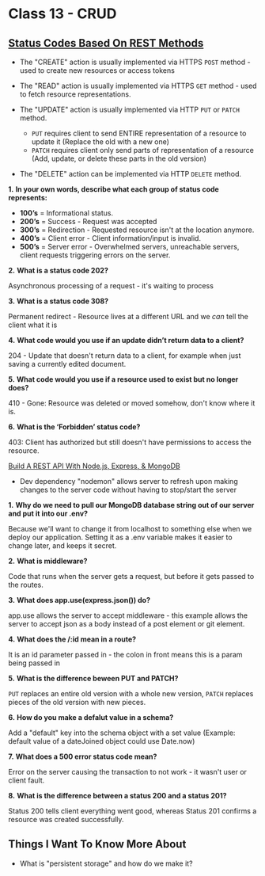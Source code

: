 # Class 13 - CRUD

## [Status Codes Based On REST Methods](https://www.moesif.com/blog/technical/api-design/Which-HTTP-Status-Code-To-Use-For-Every-CRUD-App/)

* The "CREATE" action is usually implemented via HTTPS `POST` method - used to create new resources or access tokens

* The "READ" action is usually implemented via HTTPS `GET` method - used to fetch resource representations.

* The "UPDATE" action is usually implemented via HTTP `PUT` or `PATCH` method.
  * `PUT` requires client to send ENTIRE representation of a resource to update it (Replace the old with a new one)
  * `PATCH` requires client only send parts of representation of a resource (Add, update, or
  delete these parts in the old version)
* The "DELETE" action can be implemented via HTTP `DELETE` method.

**1.** **In your own words, describe what each group of status code represents:**

* **100’s** = Informational status.
* **200’s** = Success - Request was accepted
* **300’s** = Redirection - Requested resource isn't at the location anymore.
* **400’s** = Client error - Client information/input is invalid.
* **500’s** = Server error - Overwhelmed servers, unreachable servers, client requests triggering errors on the server.

**2.** **What is a status code 202?**

Asynchronous processing of a request - it's waiting to process

**3.** **What is a status code 308?**

Permanent redirect - Resource lives at a different URL and we *can* tell the client what it is

**4.** **What code would you use if an update didn’t return data to a client?**

204 - Update that doesn't return data to a client, for example when just saving a currently edited document.

**5.** **What code would you use if a resource used to exist but no longer does?**

410 - Gone: Resource was deleted or moved somehow, don't know where it is.

**6.** **What is the ‘Forbidden’ status code?**

403: Client has authorized but still doesn't have permissions to access the resource.

[Build A REST API With Node.js, Express, & MongoDB](https://www.youtube.com/channel/UCFbNIlppjAuEX4znoulh0Cw)

* Dev dependency "nodemon" allows server to refresh upon making changes to the server code without having to stop/start the server

**1.** **Why do we need to pull our MongoDB database string out of our server and put it into our .env?**

Because we'll want to change it from localhost to something else when we deploy our application. Setting it as a .env variable makes it easier to change later, and keeps it secret.

**2.** **What is middleware?**

Code that runs when the server gets a request, but before it gets passed to the routes.

**3.** **What does app.use(express.json()) do?**

app.use allows the server to accept middleware - this example allows the server to accept json as a body instead of a post element or git element.

**4.** **What does the /:id mean in a route?**

It is an id parameter passed in - the colon in front means this is a param being passed in

**5.** **What is the difference beween PUT and PATCH?**

`PUT` replaces an entire old version with a whole new version, `PATCH` replaces pieces of the old version with new pieces.

**6.** **How do you make a defalut value in a schema?**

Add a "default" key into the schema object with a set value (Example: default value of a dateJoined object could use Date.now)

**7.** **What does a 500 error status code mean?**

Error on the server causing the transaction to not work - it wasn't user or client fault.

**8.** **What is the difference between a status 200 and a status 201?**

Status 200 tells client everything went good, whereas Status 201 confirms a resource was created successfully.

## Things I Want To Know More About

* What is "persistent storage" and how do we make it?
